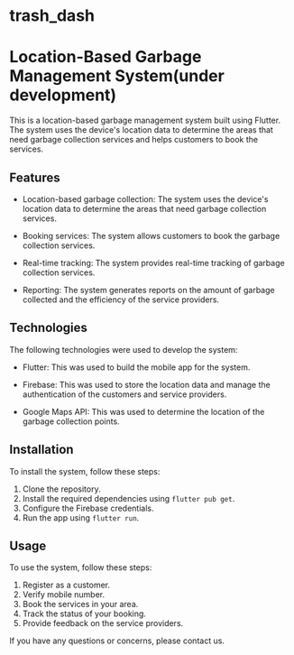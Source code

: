 # trash_dash
# Location-Based Garbage Management System(under development)

This is a location-based garbage management system built using Flutter. The system uses the device's location data to determine the areas that need garbage collection services and helps customers to book the services.

## Features

- Location-based garbage collection: The system uses the device's location data to determine the areas that need garbage collection services.

- Booking services: The system allows customers to book the garbage collection services.

- Real-time tracking: The system provides real-time tracking of garbage collection services.

- Reporting: The system generates reports on the amount of garbage collected and the efficiency of the service providers.

## Technologies

The following technologies were used to develop the system:

- Flutter: This was used to build the mobile app for the system.

- Firebase: This was used to store the location data and manage the authentication of the customers and service providers.

- Google Maps API: This was used to determine the location of the garbage collection points.

## Installation

To install the system, follow these steps:

1. Clone the repository.
2. Install the required dependencies using `flutter pub get`.
3. Configure the Firebase credentials.
4. Run the app using `flutter run`.

## Usage

To use the system, follow these steps:

1. Register as a customer.
2. Verify mobile number.
3. Book the services in your area.
4. Track the status of your booking.
5. Provide feedback on the service providers.

If you have any questions or concerns, please contact us.

